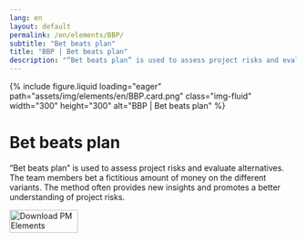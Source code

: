```yaml
---
lang: en
layout: default
permalink: /en/elements/BBP/
subtitle: "Bet beats plan"
title: "BBP | Bet beats plan"
description: "“Bet beats plan” is used to assess project risks and evaluate alternatives. The team members bet a fictitious amount of money on the different variants. The method often provides new insights and promotes a better understanding of project risks."
---
```


{% include figure.liquid loading="eager" path="assets/img/elements/en/BBP.card.png" class="img-fluid" width="300" height="300" alt="BBP | Bet beats plan" %}

# Bet beats plan

“Bet beats plan” is used to assess project risks and evaluate alternatives. The team members bet a fictitious amount of money on the different variants. The method often provides new insights and promotes a better understanding of project risks.

<a href="https://apps.apple.com/app/apple-store/id6738084498?pt=127441684&ct=website&mt=8">
  <img src="{{ "assets/img/en/appstore.png" | relative_url }}" width="120" height="40" alt="Download PM Elements">
</a>

